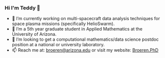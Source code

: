 ### Hi I'm Teddy 👋

- 🔭 I’m currently working on multi-spacecraft data analysis techniques for space plasma missions (specifically HelioSwarm).
- 🌱 I’m a 5th year graduate student in Applied Mathematics at the University of Arizona.
- 👯 I’m looking to get a computational mathematics/data science postdoc position at a national or university laboratory.
- 📫 Reach me at: broeren@arizona.edu or visit my website: [Broeren.PhD](https://Broeren.PhD)
